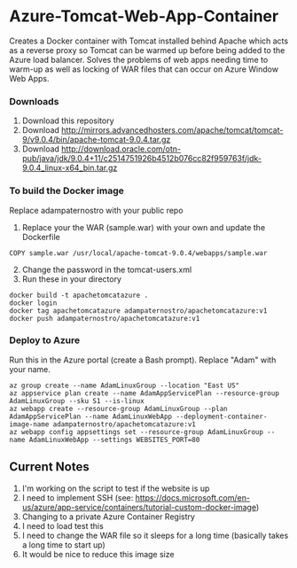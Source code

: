 # Azure-Tomcat-Web-App-Container
Creates a Docker container with Tomcat installed behind Apache which acts as a reverse proxy so Tomcat can be warmed up before being added to the Azure load balancer.  Solves the problems of web apps needing time to warm-up as well as locking of WAR files that can occur on Azure Window Web Apps.

### Downloads
1. Download this repository
2. Download http://mirrors.advancedhosters.com/apache/tomcat/tomcat-9/v9.0.4/bin/apache-tomcat-9.0.4.tar.gz
3. Download http://download.oracle.com/otn-pub/java/jdk/9.0.4+11/c2514751926b4512b076cc82f959763f/jdk-9.0.4_linux-x64_bin.tar.gz

### To build the Docker image
Replace adampaternostro with your public repo
1. Replace your the WAR (sample.war) with your own and update the Dockerfile
```
COPY sample.war /usr/local/apache-tomcat-9.0.4/webapps/sample.war
```
2. Change the password in the tomcat-users.xml
3. Run these in your directory
```
docker build -t apachetomcatazure .
docker login
docker tag apachetomcatazure adampaternostro/apachetomcatazure:v1
docker push adampaternostro/apachetomcatazure:v1
```

### Deploy to Azure
Run this in the Azure portal (create a Bash prompt). Replace "Adam" with your name.
```
az group create --name AdamLinuxGroup --location "East US"
az appservice plan create --name AdamAppServicePlan --resource-group AdamLinuxGroup --sku S1 --is-linux
az webapp create --resource-group AdamLinuxGroup --plan AdamAppServicePlan --name AdamLinuxWebApp --deployment-container-image-name adampaternostro/apachetomcatazure:v1
az webapp config appsettings set --resource-group AdamLinuxGroup --name AdamLinuxWebApp --settings WEBSITES_PORT=80
```

## Current Notes
1. I'm working on the script to test if the website is up
2. I need to implement SSH (see: https://docs.microsoft.com/en-us/azure/app-service/containers/tutorial-custom-docker-image)
3. Changing to a private Azure Container Registry
4. I need to load test this
5. I need to change the WAR file so it sleeps for a long time (basically takes a long time to start up)
6. It would be nice to reduce this image size
